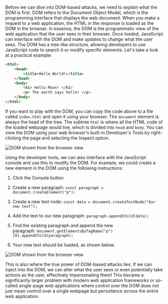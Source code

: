 Before we can dive into DOM-based attacks, we need to explain what the DOM is first. DOM refers to the Document Object Model, which is the programming interface that displays the web document. When you make a request to a web application, the HTML in the response is loaded as the DOM in the browser. In essence, the DOM is the programmatic view of the web application that the user sees in their browser. Once loaded, JavaScript can interface with the DOM and make updates to change what the user sees. The DOM has a tree-like structure, allowing developers to use JavaScript code to search it or modify specific elements. Let's take a look at a practical example:

```html
<html>
    <head>
        <title>Hello World!</title>
    </head>
    <body>
        <h1> Hello Moon! </h1>
        <p> The earth says hello! </p>
    </body>
</html>
```

If you want to play with the DOM, you can copy the code above to a file called `index.html` and open it using your browser. The `document` element is always the head of the tree. The subtree `html` is where all the HTML code of the loaded webpage would live, which is divided into `head` and `body`. You can view the DOM using your web browser's built-in Developer's Tools by right-clicking the page and selecting the Inspect option.

![DOM shown from the browser view](https://tryhackme-images.s3.amazonaws.com/user-uploads/6093e17fa004d20049b6933e/room-content/8015a8c076c525e3a23d7e1b4224b41b.png)  

Using the developer tools, we can also interface with the JavaScript console and use this to modify the DOM. For example, we could create a new element in the DOM using the following instructions:

1. Click the Console button
2. Create a new paragraph: `const paragraph = document.createElement("p");`  
    
3. Create a new text node: `const data = document.createTextNode("Our new text");`
4. Add the text to our new paragraph: `paragraph.appendChild(data);`  
    
5. Find the existing paragraph and append the new paragraph: `document.getElementsByTagName("p")[0].appendChild(paragraph);`
6. Your new text should be loaded, as shown below.  
    

![DOM shown from the browser view](https://tryhackme-images.s3.amazonaws.com/user-uploads/6093e17fa004d20049b6933e/room-content/71e76d68460b0b8f7a1dcced921db74a.png)

This is also where the true power of DOM-based attacks lies. If we can inject into the DOM, we can alter what the user sees or even potentially take actions as the user, effectively impersonating them! This became a significantly larger problem with modern web application frameworks or so-called single-page web applications where control over the DOM does not just mean control over a single webpage but persistence across the entire web application.